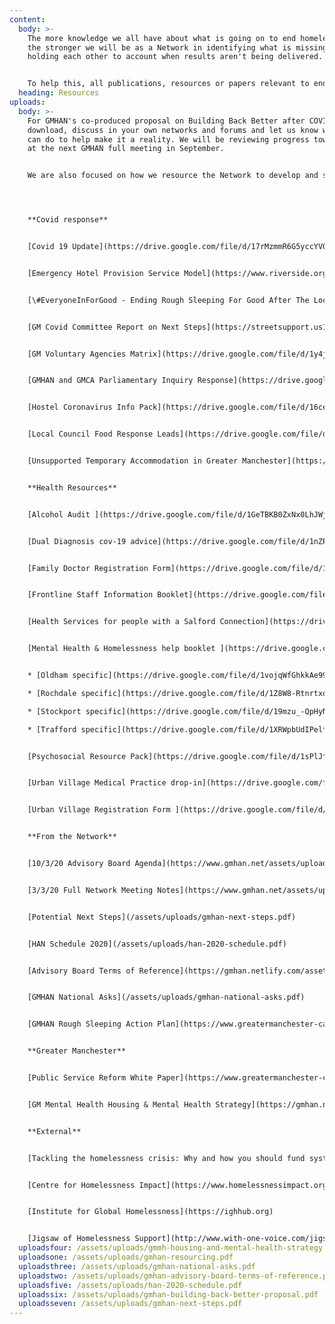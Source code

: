 ```yaml
---
content:
  body: >-
    The more knowledge we all have about what is going on to end homelessness,
    the stronger we will be as a Network in identifying what is missing and
    holding each other to account when results aren't being delivered. 


    To help this, all publications, resources or papers relevant to ending homelessness in Greater Manchester will be published here. If you think anything is missing, contact us at [info@gmhan.net](mailto:info@gmhan.net).
  heading: Resources
uploads:
  body: >-
    For GMHAN's co-produced proposal on Building Back Better after COVID. Please
    download, discuss in your own networks and forums and let us know what you
    can do to help make it a reality. We will be reviewing progress toward this
    at the next GMHAN full meeting in September.


    We are also focused on how we resource the Network to develop and sustain the activity that has helped us co-produce the COVID response in Greater Manchester. This document outlines the areas we need input into. If you think you can help please contact [gmhan@streetsupport.net](mailto:gmhan@streetsupport.net). 




    **Covid response**


    [Covid 19 Update](https://drive.google.com/file/d/17rMzmmR6G5yccYV0tlPrydlwSrhjAPwj/view?usp=sharing) (Manchester City Council)


    [Emergency Hotel Provision Service Model](https://www.riverside.org.uk/wp-content/uploads/2020/04/Emergency-hotel-provision-service-model-FINAL.pdf) (Riverside)


    [\#EveryoneInForGood - Ending Rough Sleeping For Good After The Lockdown](https://www.homeless.org.uk/connect/blogs/2020/may/18/everyoneinforgood-%E2%80%93-ending-rough-sleeping-for-good-after-lockdown) (Homeless Link)


    [GM Covid Committee Report on Next Steps](https://streetsupport.us12.list-manage.com/track/click?u=da9a1d4bb2b1a69a981456972&id=d2362eeb41&e=80e23c30ae) (GMCA)


    [GM Voluntary Agencies Matrix](https://drive.google.com/file/d/1y4jHihWsXCF2Zup25z03uupYAKX3KlR_/view?usp=sharing) 


    [GMHAN and GMCA Parliamentary Inquiry Response](https://drive.google.com/file/d/1esrVGfipEFYOg9UuCyKqKV4WbY8Jh-7I/view?usp=sharing)


    [Hostel Coronavirus Info Pack](https://drive.google.com/file/d/16celNlOsddl-7HmzuSER4qbu8t2HV6z3/view?usp=sharing) (NHS)


    [Local Council Food Response Leads](https://drive.google.com/file/d/11RM_B7NEMuzU5BCHP2vgKW09q3f0JBNi/view?usp=sharing)


    [Unsupported Temporary Accommodation in Greater Manchester](https://drive.google.com/file/d/1xoVmsPLDHbiiJt-qhkkn-JNDvU-Iaqre/view?usp=sharing) (JustLife)


    **Health Resources**


    [Alcohol Audit ](https://drive.google.com/file/d/1GeTBKB0ZxNx0LhJWj1MgV_MwxYOiU_fg/view?usp=sharing)(Salford PCT)


    [Dual Diagnosis cov-19 advice](https://drive.google.com/file/d/1nZP6F7Km5rwMm8d5NreyNYfiqM_DOg39/view?usp=sharing)


    [Family Doctor Registration Form](https://drive.google.com/file/d/1ocGoNwxspQ0hWRFNPUSIv8Ogkq3VMVh4/view?usp=sharing) (NHS)


    [Frontline Staff Information Booklet](https://drive.google.com/file/d/1dWUAMiU9MAjC-nXOzuAvA-KJbIxUBcet/view?usp=sharing) (NHS)


    [Health Services for people with a Salford Connection](https://drive.google.com/file/d/1-X_sw69xlI1Sxl72q80wfVFRZe1UORPI/view?usp=sharing) (Salford PCT)


    [Mental Health & Homelessness help booklet ](https://drive.google.com/file/d/1_72BrxpRAR9pU3kpGnGyiEHeP5KhezM-/view?usp=sharing)(GMMH)


    * [Oldham specific](https://drive.google.com/file/d/1vojqWfGhkkAe99-JoSkrL6J5DWihS2D9/view?usp=sharing)

    * [Rochdale specific](https://drive.google.com/file/d/1Z8W8-RtnrtxoC_OS8-1BEMjezWUJbw5V/view?usp=sharing)

    * [Stockport specific](https://drive.google.com/file/d/19mzu_-QpHyNAALHDDuhe9LnAVEEfa_rR/view?usp=sharing)

    * [Trafford specific](https://drive.google.com/file/d/1XRWpbUdIPelf-7LxnGS3JD9MlJ-gbQoJ/view?usp=sharing)


    [Psychosocial Resource Pack](https://drive.google.com/file/d/1sPlJf4W7EFbrYmsE5BwrIV4zq6iedjUN/view?usp=sharing) (GMMH)


    [Urban Village Medical Practice drop-in](https://drive.google.com/file/d/1mUQs_YfUbLyZZXqcjssvU0yX62WkQAlI/view?usp=sharing) (UVMP)


    [Urban Village Registration Form ](https://drive.google.com/file/d/10lJDbtg_Sq8oAQukORnfj2WM-aGhObgn/view?usp=sharing)(UVMP)


    **From the Network**


    [10/3/20 Advisory Board Agenda](https://www.gmhan.net/assets/uploads/advisory-board-agenda-10.3.20-2.pdf)


    [3/3/20 Full Network Meeting Notes](https://www.gmhan.net/assets/uploads/greater-manchester-homelessness-action-network-3.pdf)


    [Potential Next Steps](/assets/uploads/gmhan-next-steps.pdf)


    [HAN Schedule 2020](/assets/uploads/han-2020-schedule.pdf)


    [Advisory Board Terms of Reference](https://gmhan.netlify.com/assets/uploads/gmhan-advisory-board-terms-of-reference.pdf)


    [GMHAN National Asks](/assets/uploads/gmhan-national-asks.pdf)


    [GMHAN Rough Sleeping Action Plan](https://www.greatermanchester-ca.gov.uk/media/1234/homeless-action-network-strategy.pdf)


    **Greater Manchester**


    [Public Service Reform White Paper](https://www.greatermanchester-ca.gov.uk/media/1676/greater-manchester-model.pdf)


    [GM Mental Health Housing & Mental Health Strategy](https://gmhan.netlify.com/assets/uploads/gmmh-housing-and-mental-health-strategy.final.pdf)


    **External**


    [Tackling the homelessness crisis: Why and how you should fund systemically (NPC)](https://www.thinknpc.org/resource-hub/tackling-the-homelessness-crisis-why-and-how-you-should-fund-systemically/)


    [Centre for Homelessness Impact](https://www.homelessnessimpact.org)


    [Institute for Global Homelessness](https://ighhub.org)


    [Jigsaw of Homelessness Support](http://www.with-one-voice.com/jigsaw-homeless-support) (With One Voice)
  uploadsfour: /assets/uploads/gmmh-housing-and-mental-health-strategy.final.pdf
  uploadsone: /assets/uploads/gmhan-resourcing.pdf
  uploadsthree: /assets/uploads/gmhan-national-asks.pdf
  uploadstwo: /assets/uploads/gmhan-advisory-board-terms-of-reference.pdf
  uploadsfive: /assets/uploads/han-2020-schedule.pdf
  uploadssix: /assets/uploads/gmhan-building-back-better-proposal.pdf
  uploadsseven: /assets/uploads/gmhan-next-steps.pdf
---
```

